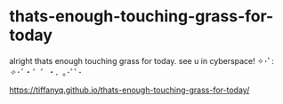 # thats-enough-touching-grass-for-today
alright thats enough touching grass for today. see u in cyberspace! ✧･ﾟ: *✧･ﾟ・゜゜・．*｡･ﾟﾟ･

[](https://tiffanyq.github.io/thats-enough-touching-grass-for-today/)https://tiffanyq.github.io/thats-enough-touching-grass-for-today/
